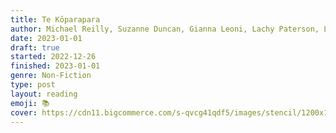 ```yaml
---
title: Te Kōparapara
author: Michael Reilly, Suzanne Duncan, Gianna Leoni, Lachy Paterson, Lyn Carter, Matiu Rātima and Poia Rewi
date: 2023-01-01
draft: true
started: 2022-12-26
finished: 2023-01-01
genre: Non-Fiction
type: post
layout: reading
emoji: 📚
cover: https://cdn11.bigcommerce.com/s-qvcg41qdf5/images/stencil/1200x1200/products/2375/2693/9781869408671__17485.1551219098.jpg
---
```



